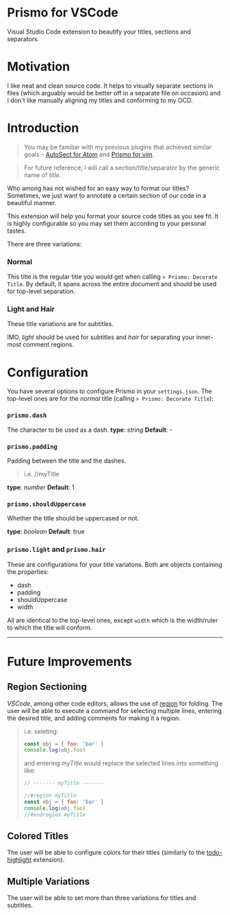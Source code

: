 # Prismo for VSCode
Visual Studio Code extension to beautify your titles, sections and separators.

# Motivation
I like neat and clean source code. It helps to visually separate sections in files (which arguably would be better off in a separate file on occasion) and I don't like manually aligning my titles and conforming to my OCD.

# Introduction
> You may be familiar with my previous plugins that achieved similar goals - [AutoSect for Atom](https://github.com/guywald1/auto-sect) and [Prismo for vim](https://github.com/guywald1/vim-prismo).

> For future reference, I will call a section/title/separator by the generic name of _title_.

Who among has not wished for an easy way to format our titles? Sometimes, we just want to annotate a certain section of our code in a beautiful manner.

This extension will help you format your source code titles as you see fit. It is highly configurable so you may set them according to your personal tastes.

There are three variations:

### Normal

This title is the regular title you would get when calling `> Prismo: Decorate Title`.
By default, it spans across the entire document and should be used for top-level separation.

### Light and Hair

These title variations are for subtitles.

IMO, _light_ should be used for subtitles and _hair_ for separating your inner-most comment regions.

# Configuration

You have several options to configure Prismo in your `settings.json`.
The top-level ones are for the _normal_ title (calling `> Prismo: Decorate Title`):

### `prismo.dash`

The character to be used as a dash.
**type**: _string_
**Default**: _-_

### `prismo.padding`

Padding between the title and the dashes.

> i.e. //<padding>myTitle

**type**: _number_
**Default**: 1

### `prismo.shouldUppercase`

Whether the title should be uppercased or not.

**type**: _boolean_
**Default**: true

### `prismo.light` and `prismo.hair`

These are configurations for your title variatons.
Both are objects containing the properties:

- dash
- padding
- shouldUppercase
- width

All are identical to the top-level ones, except `width` which is the width/ruler
to which the title will conform.

---

# Future Improvements

## Region Sectioning

_VSCode_, among other code editors, allows the use of [region](https://code.visualstudio.com/docs/editor/codebasics#_folding) for folding.
The user will be able to execute a command for selecting multiple lines, entering the desired title, and adding comments for making it a region.

  > i.e. seleting:
  > ```javascript
  > const obj = { foo: 'bar' }
  > console.log(obj.foo)
  > ```
  > and entering _myTitle_ would replace the selected lines into something like:
  > ```javascript
  > // ------- myTitle -------
  > 
  > //#region myTitle
  > const obj = { foo: 'bar' }
  > console.log(obj.foo)
  > //#endregion myTitle
  > ```

## Colored Titles

The user will be able to configure colors for their titles (similarly to the [todo-highlight](https://github.com/wayou/vscode-todo-highlight) extension).

## Multiple Variations

The user will be able to set more than three variations for titles and subtitles.

